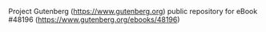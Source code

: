 Project Gutenberg (https://www.gutenberg.org) public repository for eBook #48196 (https://www.gutenberg.org/ebooks/48196)
